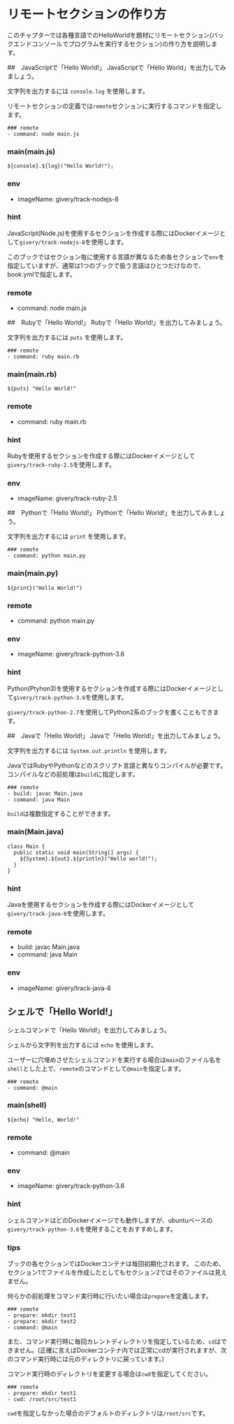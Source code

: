 # リモートセクションの作り方
このチャプターでは各種言語でのHelloWorldを題材にリモートセクション(バックエンドコンソールでプログラムを実行するセクション)の作り方を説明します。

##　JavaScriptで「Hello World!」
JavaScriptで「Hello World」を出力してみましょう。

文字列を出力するには `console.log` を使用します。

リモートセクションの定義では`remote`セクションに実行するコマンドを指定します。

```
### remote
- command: node main.js
```

### main(main.js)

```
${console}.${log}("Hello World!");
```

### env

- imageName: givery/track-nodejs-8

### hint
JavaScript(Node.js)を使用するセクションを作成する際にはDockerイメージとして`givery/track-nodejs-8`を使用します。

このブックではセクション毎に使用する言語が異なるため各セクションで`env`を指定していますが、通常は1つのブックで扱う言語はひとつだけなので、book.ymlで指定します。

### remote
- command: node main.js

##　Rubyで「Hello World!」
Rubyで「Hello World!」を出力してみましょう。

文字列を出力するには `puts` を使用します。

```
### remote
- command: ruby main.rb
```

### main(main.rb)

```
${puts} "Hello World!"
```

### remote
- command: ruby main.rb

### hint
Rubyを使用するセクションを作成する際にはDockerイメージとして`givery/track-ruby-2.5`を使用します。

### env

- imageName: givery/track-ruby-2.5

##　Pythonで「Hello World!」
Pythonで「Hello World!」を出力してみましょう。

文字列を出力するには `print` を使用します。

```
### remote
- command: python main.py
```

### main(main.py)

```
${print}("Hello World!")
```

### remote
- command: python main.py

### env

- imageName: givery/track-python-3.6

### hint
Python(Ptyhon3)を使用するセクションを作成する際にはDockerイメージとして`givery/track-python-3.6`を使用します。

`givery/track-python-2.7`を使用してPython2系のブックを書くこともできます。

##　Javaで「Hello World!」
Javaで「Hello World!」を出力してみましょう。

文字列を出力するには `System.out.println` を使用します。

JavaではRubyやPythonなどのスクリプト言語と異なりコンパイルが必要です。
コンパイルなどの前処理は`build`に指定します。

```
### remote
- build: javac Main.java
- command: java Main
```

`build`は複数指定することができます。

### main(Main.java)

```
class Main {
  public static void main(String[] args) {
    ${System}.${out}.${println}("Hello world!");
  }
}
```

### hint
Javaを使用するセクションを作成する際にはDockerイメージとして`givery/track-java-8`を使用します。

### remote
- build: javac Main.java
- command: java Main

### env

- imageName: givery/track-java-8

## シェルで「Hello World!」
シェルコマンドで「Hello World!」を出力してみましょう。

シェルから文字列を出力するには `echo` を使用します。

ユーザーに穴埋めさせたシェルコマンドを実行する場合は`main`のファイル名を`shell`とした上で、`remote`のコマンドとして`@main`を指定します。

```
### remote
- command: @main
```

### main(shell)

```
${echo} "Hello, World!"
```

### remote

- command: @main

### env

- imageName: givery/track-python-3.6

### hint
シェルコマンドはどのDockerイメージでも動作しますが、ubuntuベースの`givery/track-python-3.6`を使用することをおすすめします。

### tips
ブックの各セクションではDockerコンテナは毎回初期化されます。
このため、セクション1でファイルを作成したとしてもセクション2ではそのファイルは見えません。

何らかの前処理をコマンド実行時に行いたい場合は`prepare`を定義します。

```
### remote
- prepare: mkdir test1
- prepare: mkdir test2
- command: @main
```

また、コマンド実行時に毎回カレントディレクトリを指定しているため、`cd`はできません。(正確に言えばDockerコンテナ内では正常にcdが実行されますが、次のコマンド実行時には元のディレクトリに戻っています。)

コマンド実行時のディレクトリを変更する場合は`cwd`を指定してください。

```
### remote
- prepare: mkdir test1
- cwd: /root/src/test1
```

`cwd`を指定しなかった場合のデフォルトのディレクトリは`/root/src`です。
